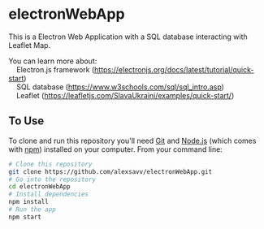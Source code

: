 # electronWebApp

This is a Electron Web Application with a SQL database interacting with Leaflet Map.

You can learn more about: <br/>
  &nbsp;&nbsp;&nbsp; Electron.js framework (https://electronjs.org/docs/latest/tutorial/quick-start) <br/>
  &nbsp;&nbsp;&nbsp; SQL database (https://www.w3schools.com/sql/sql_intro.asp) <br/>
  &nbsp;&nbsp;&nbsp; Leaflet (https://leafletjs.com/SlavaUkraini/examples/quick-start/) <br/>
   
## To Use

To clone and run this repository you'll need [Git](https://git-scm.com) and [Node.js](https://nodejs.org/en/download/) (which comes with [npm](http://npmjs.com)) installed on your computer. From your command line:

```bash
# Clone this repository
git clone https://github.com/alexsavv/electronWebApp.git
# Go into the repository
cd electronWebApp
# Install dependencies
npm install
# Run the app
npm start
